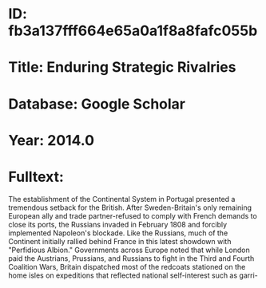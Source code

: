 # ID: fb3a137fff664e65a0a1f8a8fafc055b
# Title: Enduring Strategic Rivalries
# Database: Google Scholar
# Year: 2014.0
# Fulltext:
The establishment of the Continental System in Portugal presented a tremendous setback for the British.
After Sweden-Britain's only remaining European ally and trade partner-refused to comply with French demands to close its ports, the Russians invaded in February 1808 and forcibly implemented Napoleon's blockade.
Like the Russians, much of the Continent initially rallied behind France in this latest showdown with "Perfidious Albion."
Governments across Europe noted that while London paid the Austrians, Prussians, and Russians to fight in the Third and Fourth Coalition Wars, Britain dispatched most of the redcoats stationed on the home isles on expeditions that reflected national self-interest such as garri-